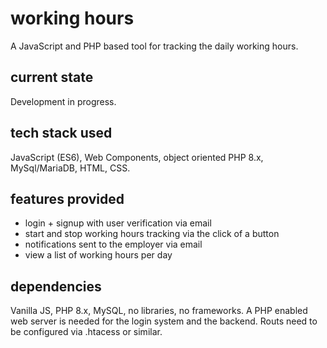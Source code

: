# working hours

A JavaScript and PHP based tool for tracking the daily working hours.

## current state

Development in progress.

## tech stack used

JavaScript (ES6), Web Components, object oriented PHP 8.x, MySql/MariaDB, HTML, CSS.

## features provided

- login + signup with user verification via email
- start and stop working hours tracking via the click of a button
- notifications sent to the employer via email
- view a list of working hours per day

## dependencies

Vanilla JS, PHP 8.x, MySQL, no libraries, no frameworks.
A PHP enabled web server is needed for the login system and the backend.
Routs need to be configured via .htacess or similar.
